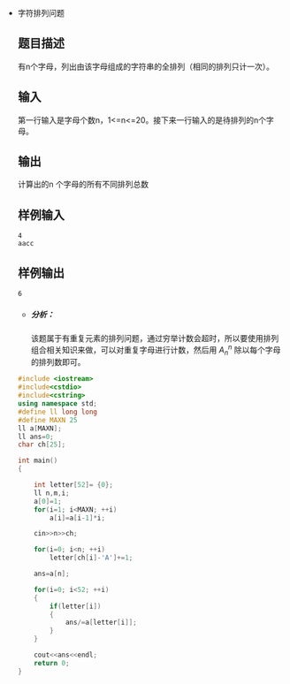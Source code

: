 * 字符排列问题

  ## 题目描述

  有n个字母，列出由该字母组成的字符串的全排列（相同的排列只计一次）。

  ## 输入

  第一行输入是字母个数n，1<=n<=20。接下来一行输入的是待排列的n个字母。

  ## 输出

  计算出的n 个字母的所有不同排列总数

  ## 样例输入

  ```
  4
  aacc
  ```

  ## 样例输出

  ```
  6
  ```

  * ##### 分析：

    该题属于有重复元素的排列问题，通过穷举计数会超时，所以要使用排列组合相关知识来做，可以对重复字母进行计数，然后用 $A_n^n$ 除以每个字母的排列数即可。

  ```c++
  #include <iostream>
  #include<cstdio>
  #include<cstring>
  using namespace std;
  #define ll long long
  #define MAXN 25
  ll a[MAXN];
  ll ans=0;
  char ch[25];
  
  int main()
  {
  
      int letter[52]= {0};
      ll n,m,i;
      a[0]=1;
      for(i=1; i<MAXN; ++i)
          a[i]=a[i-1]*i;
  
      cin>>n>>ch;
  
      for(i=0; i<n; ++i)
          letter[ch[i]-'A']+=1;
  
      ans=a[n];
  
      for(i=0; i<52; ++i)
      {
          if(letter[i])
          {
              ans/=a[letter[i]];
          }
      }
  
      cout<<ans<<endl;
      return 0;
  }
  ```

  

